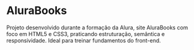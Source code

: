 # AluraBooks
Projeto desenvolvido durante a formação da Alura, site AluraBooks com foco em HTML5 e CSS3, praticando estruturação, semântica e responsividade. Ideal para treinar fundamentos do front-end.
